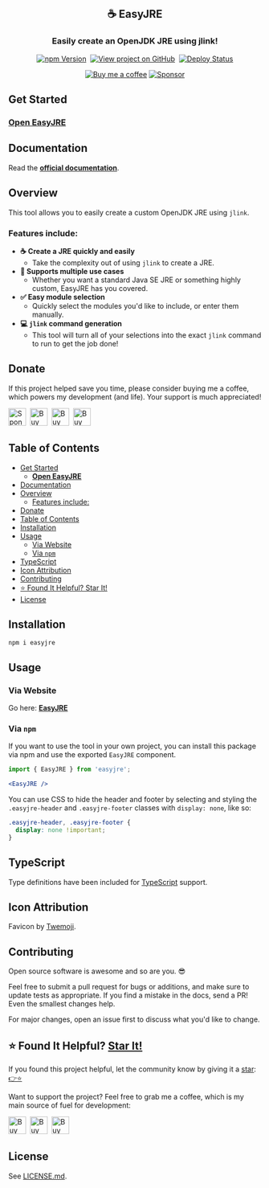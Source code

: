 <h2 align="center">
  ☕ EasyJRE
</h2>
<h3 align="center">
  Easily create an OpenJDK JRE using jlink!
</h3>
<p align="center">
  <a href="https://badge.fury.io/js/easyjre" target="_blank" rel="noopener noreferrer"><img src="https://badge.fury.io/js/easyjre.svg" alt="npm Version" /></a>&nbsp;
  <a href="https://github.com/justinmahar/easyjre/" target="_blank" rel="noopener noreferrer"><img src="https://img.shields.io/badge/GitHub-Source-success" alt="View project on GitHub" /></a>&nbsp;
  <a href="https://github.com/justinmahar/easyjre/actions?query=workflow%3ADeploy" target="_blank" rel="noopener noreferrer"><img src="https://github.com/justinmahar/easyjre/workflows/Deploy/badge.svg" alt="Deploy Status" /></a>
</p>
<!-- [lock:donate-badges] 🚫--------------------------------------- -->
<p align="center">
  <a href="https://paypal.me/thejustinmahar/5"><img src="https://img.shields.io/static/v1?label=Buy%20me%20a%20coffee&message=%E2%9D%A4&logo=KoFi&color=%23fe8e86" alt="Buy me a coffee" /></a>&nbsp;<a href="https://github.com/sponsors/justinmahar" target="_blank" rel="noopener noreferrer"><img src="https://img.shields.io/static/v1?label=Sponsor&message=%E2%9D%A4&logo=GitHub&color=%23fe8e86" alt="Sponsor"/></a>
</p>
<!-- [/lock:donate-badges] ---------------------------------------🚫 -->

## Get Started

### **[Open EasyJRE](https://justinmahar.github.io/easyjre/?path=/story/tools--easy-jre-story)**

## Documentation

Read the **[official documentation](https://justinmahar.github.io/easyjre/)**.

## Overview

This tool allows you to easily create a custom OpenJDK JRE using `jlink`.

### Features include:

- **☕ Create a JRE quickly and easily**
  - Take the complexity out of using `jlink` to create a JRE.
- **🔢 Supports multiple use cases**
  - Whether you want a standard Java SE JRE or something highly custom, EasyJRE has you covered.
- **✅ Easy module selection**
  - Quickly select the modules you'd like to include, or enter them manually.
- **💻 `jlink` command generation**
  - This tool will turn all of your selections into the exact `jlink` command to run to get the job done!

<!-- [lock:donate] 🚫--------------------------------------- -->

## Donate 

If this project helped save you time, please consider buying me a coffee, which powers my development (and life). Your support is much appreciated!

<a href="https://github.com/sponsors/justinmahar"><img src="https://justinmahar.github.io/react-kindling/support/sponsor.png" alt="Sponsor via GitHub" height="35" /></a>&nbsp; <a href="https://paypal.me/thejustinmahar/5"><img src="https://justinmahar.github.io/react-kindling/support/coffee-1.png" alt="Buy me a coffee" height="35" /></a>&nbsp; <a href="https://paypal.me/thejustinmahar/15"><img src="https://justinmahar.github.io/react-kindling/support/coffee-3.png" alt="Buy me 3 coffees" height="35" /></a>&nbsp; <a href="https://paypal.me/thejustinmahar/25"><img src="https://justinmahar.github.io/react-kindling/support/coffee-5.png" alt="Buy me 5 coffees" height="35" /></a>

<!-- [/lock:donate] ---------------------------------------🚫 -->

## Table of Contents 

- [Get Started](#get-started)
  - [**Open EasyJRE**](#open-easyjre)
- [Documentation](#documentation)
- [Overview](#overview)
  - [Features include:](#features-include)
- [Donate](#donate)
- [Table of Contents](#table-of-contents)
- [Installation](#installation)
- [Usage](#usage)
  - [Via Website](#via-website)
  - [Via `npm`](#via-npm)
- [TypeScript](#typescript)
- [Icon Attribution](#icon-attribution)
- [Contributing](#contributing)
- [⭐ Found It Helpful? Star It!](#-found-it-helpful-star-it)
- [License](#license)

## Installation

```
npm i easyjre
```

## Usage

### Via Website

Go here: **[EasyJRE](https://justinmahar.github.io/easyjre/?path=/story/tools--easy-jre-story)**

### Via `npm`

If you want to use the tool in your own project, you can install this package via npm and use the exported `EasyJRE` component.

```jsx
import { EasyJRE } from 'easyjre';
```

```jsx
<EasyJRE />
```

You can use CSS to hide the header and footer by selecting and styling the `.easyjre-header` and `.easyjre-footer` classes with `display: none`, like so:

```css
.easyjre-header, .easyjre-footer {
  display: none !important;
}
```

<!-- [lock:typescript] 🚫--------------------------------------- -->

## TypeScript

Type definitions have been included for [TypeScript](https://www.typescriptlang.org/) support.

<!-- [/lock:typescript] ---------------------------------------🚫 -->

<!-- [lock:icon] 🚫--------------------------------------- -->

## Icon Attribution

Favicon by [Twemoji](https://github.com/twitter/twemoji).

<!-- [/lock:icon] ---------------------------------------🚫 -->

<!-- [lock:contributing] 🚫--------------------------------------- -->

## Contributing

Open source software is awesome and so are you. 😎

Feel free to submit a pull request for bugs or additions, and make sure to update tests as appropriate. If you find a mistake in the docs, send a PR! Even the smallest changes help.

For major changes, open an issue first to discuss what you'd like to change.

<!-- [/lock:contributing] --------------------------------------🚫 -->

## ⭐ Found It Helpful? [Star It!](https://github.com/justinmahar/easyjre/stargazers)

If you found this project helpful, let the community know by giving it a [star](https://github.com/justinmahar/easyjre/stargazers): [👉⭐](https://github.com/justinmahar/easyjre/stargazers)

<!-- [lock:support] 🚫--------------------------------------- -->
Want to support the project? Feel free to grab me a coffee, which is my main source of fuel for development:

<a href="https://paypal.me/thejustinmahar/5"><img src="https://justinmahar.github.io/react-kindling/support/coffee-1.png" alt="Buy me a coffee" height="35" /></a>&nbsp; <a href="https://paypal.me/thejustinmahar/15"><img src="https://justinmahar.github.io/react-kindling/support/coffee-3.png" alt="Buy me 3 coffees" height="35" /></a>&nbsp; <a href="https://paypal.me/thejustinmahar/25"><img src="https://justinmahar.github.io/react-kindling/support/coffee-5.png" alt="Buy me 5 coffees" height="35" /></a>

<!-- [/lock:support] ---------------------------------------🚫 -->

## License

See [LICENSE.md](https://justinmahar.github.io/easyjre/?path=/docs/license--docs).